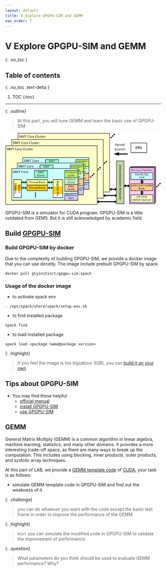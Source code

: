 ```yaml
---
layout: default
title: V.Explore GPGPU-SIM and GEMM
nav_order: 7
---
```


# V Explore GPGPU-SIM and GEMM
{: .no_toc }

## Table of contents
{: .no_toc .text-delta }

1. TOC
{:toc}
---

{: .outline}
> At this part, you will tune GEMM and learn the basic use of GPGPU-SIM

![GPGPU-SIM](../assets/images/gpgpu-sim.png)

GPGPU-SIM is a simulator for CUDA program. GPGPU-SIM is a little outdated from GEM5. But it is still acknowledged by academic field.

## Build [GPGPU-SIM](http://www.gpgpu-sim.org/)

### Build GPGPU-SIM by docker

Due to the complexity of building GPGPU-SIM, we provide a docker image that you can use dircetly. The image include prebuilt GPGPU-SIM by spack. 
```
docker pull gtyinstinct/gpgpu-sim:spack
```

### Usage of the docker image

- to activate spack env

```
. /opt/spack/share/spack/setup-env.sh
```

- to find installed package

```
spack find 
```

- to load installed package

```
spack load <package name@package version>
```

{: .highlight}
> If you feel the image is too big(about 3GB), you can [build it on your own](https://github.com/gty111/sysu-scc-spack-repo)

## Tips about GPGPU-SIM 

- You may find these helpful
  - [official manual](http://gpgpu-sim.org/manual/index.php/Main_Page)
  - [install GPGPU-SIM](https://github.com/wu-kan/wu-kan.github.io/blob/a94869ef1f1f6bf5daf9535cacbfc69912c2322b/_posts/2022-01-27-%E6%A8%A1%E6%8B%9F%E5%99%A8%20GPGPU-Sim%20%E7%9A%84%E4%BD%BF%E7%94%A8%E4%BB%8B%E7%BB%8D.md)
  - [use GPGPU-SIM](https://github.com/gty111/SimpleUseGpgpuSim)

## GEMM

General Matrix Multiply (GEMM) is a common algorithm in linear algebra, machine learning, statistics, and many other domains.  It provides a more interesting trade-off space, as there are many ways to break up the computation. This includes using blocking, inner products, outer products, and systolic array techniques.

At this part of LAB, we provide a [GEMM template code](https://github.com/gty111/SYSU-ARCH-material/blob/main/LAB5/simpleGEMM_LAB.cu) of [CUDA](https://docs.nvidia.com/cuda/cuda-c-programming-guide/index.html), your task is as follows:

- simulate GEMM template code in GPGPU-SIM and find out the weakness of it

{: .challenge}
> you can do whatever you want with the code except the basic test frame in order to improve the performance of the GEMM 

{: .highlight}
> `Hint` you can simulate the modified code in GPGPU-SIM to validate the improvement of performance.

{: .question}
> What parameters do you think should be used to evaluate GEMM performance? Why?


